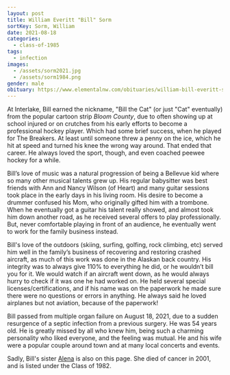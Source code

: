 ```yaml
---
layout: post
title: William Everitt "Bill" Sorm
sortKey: Sorm, William
date: 2021-08-18
categories:
  - class-of-1985
tags:
  - infection
images:
  - /assets/sorm2021.jpg
  - /assets/sorm1984.png
gender: male
obituary: https://www.elementalnw.com/obituaries/william-bill-everitt-sorm/128/
---
```

At Interlake, Bill earned the nickname, "Bill the Cat" (or just "Cat" eventually) from the popular cartoon strip *Bloom County*, due to often showing up at school injured or on crutches from his early efforts to become a professional hockey player. Which had some brief success, when he played for The Breakers. At least until someone threw a penny on the ice, which he hit at speed and turned his knee the wrong way around. That ended that career. He always loved the sport, though, and even coached peewee hockey for a while. 

Bill’s love of music was a natural progression of being a Bellevue kid where so many other musical talents grew up.   His regular babysitter was best friends with Ann and Nancy Wilson (of Heart) and many guitar sessions took place in the early days in his living room. His desire to become a drummer confused his Mom, who originally gifted him with a trombone. When he eventually got a guitar his talent really showed, and almost took him down another road, as he received several offers to play professionally. But, never comfortable playing in front of an audience, he eventually went to work for the family business instead.

Bill's love of the outdoors (skiing, surfing, golfing, rock climbing, etc) served him well in the family’s business of recovering and restoring crashed aircraft, as much of this work was done in the Alaskan back country. His integrity was to always give 110% to everything he did, or he wouldn’t bill you for it.  We would watch if an aircraft went down, as he would always hurry to check if it was one he had worked on. He held several special licenses/certifications, and if his name was on the paperwork he made sure there were no questions or errors in anything. He always said he loved airplanes but not aviation, because of the paperwork!

Bill passed from multiple organ failure on August 18, 2021, due to a sudden resurgence of a septic infection from a previous surgery. He was 54 years old. He is greatly missed by all who knew him, being such a charming personality who liked everyone, and the feeling was mutual. He and his wife were a popular couple around town and at many local concerts and events.

Sadly, Bill's sister [Alena](https://ihsmemorial.org/class-of-1982/alena-maria-sorm/) is also on this page. She died of cancer in 2001, and is listed under the Class of 1982.